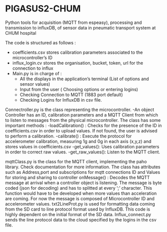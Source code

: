 # PIGASUS2-CHUM
Python tools for acquisition (MQTT from espeasy), processing and transmission to influxDB, of sensor data in pneumatic transport system at CHUM hospital

The code is structured as follows :

* coefficients.csv stores calibration parameters associated to the microcontroller’s ID 
* influx_login.cv stores the organisation, bucket, token, url for the connection to influx
* Main.py is in charge of  :
  - All the displays in the application’s terminal (List of options and sensor values)
  - Input from the user ( Choosing options or entering logins)
  - Checking Connection to MQTT (1883 port default)
  - Checking Logins for InfluxDB in csv file.

Connectroller.py is the class representing the microcontroller.
  -An object Controller has an ID, calibration parameters and a MQTT Client from which to listen to messages from the physical microcontroller. The class has some important methods : 
  -loadCalibration() :  Checks for the presence of the ID in coefficients.csv in order to upload values. If not found, the user is advised to perform a calibration.
  -calibrate() : Execute the protocol for accelerometer calibration, measuring 1g and 0g  in each  axis (x,y,z) and stores values in coefficients.csv
  -get_values(): Uses calibration parameters in order to correct raw values.
  -get_raw_values(): Listen to the MQTT client.

mqttClass.py is the class for the MQTT client, implementing the paho library. Check documentation for more information.  The class has attributes such as 
 Address,port and subscriptions  for mqtt connections
  ID and Values for storing and sharing to controller
  onMessage() : Decodes the MQTT message at arrival when a controller object is listening.  The message is byte coded (json for decoding) and has to splitted at every ‘;’ character. This function would have to be developed when more values than acceleration are coming. For now the message is composed of Microcontroller ID and accelerometer values. 
txt2LineProt.py is used for formatting data coming from the SD card to line protocol format used by InfluxDB. This code is highly dependent on the initial format of the SD data.
Influx_connect.py sends the line protocol data to the cloud specified by the logins in the csv file.
